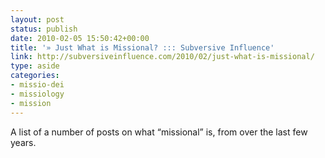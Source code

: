 ```yaml
---
layout: post
status: publish
date: 2010-02-05 15:50:42+00:00
title: '» Just What is Missional? ::: Subversive Influence'
link: http://subversiveinfluence.com/2010/02/just-what-is-missional/
type: aside
categories:
- missio-dei
- missiology
- mission
---
```


A list of a number of posts on what “missional” is, from over the last few years.
